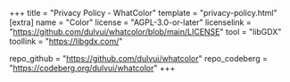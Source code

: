+++
title = "Privacy Policy - WhatColor"
template = "privacy-policy.html"
[extra]
name = "Color"
license = "AGPL-3.0-or-later"
licenselink = "https://github.com/dulvui/whatcolor/blob/main/LICENSE"
tool = "libGDX"
toollink = "https://libgdx.com/"

repo_github = "https://github.com/dulvui/whatcolor"
repo_codeberg = "https://codeberg.org/dulvui/whatcolor"
+++